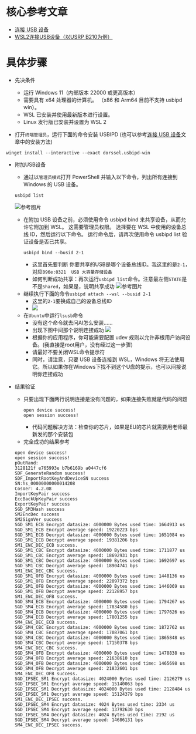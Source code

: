 
# 核心参考文章
- [连接 USB 设备](https://learn.microsoft.com/zh-cn/windows/wsl/connect-usb)
- [WSL2连接USB设备（以USRP B210为例）](https://www.cnblogs.com/n0ne/p/18297345)

# 具体步骤
- 先决条件
    - 运行 Windows 11（内部版本 22000 或更高版本）
    - 需要具有 x64 处理器的计算机。 （x86 和 Arm64 目前不支持 usbipd win）。
    - WSL 已安装并使用最新版本进行设置。
    - Linux 发行版已安装并设置为 WSL 2

- 打开`终端管理员`，运行下面的命令安装 USBIPD (也可以参考[连接 USB 设备](https://learn.microsoft.com/zh-cn/windows/wsl/connect-usb)文章中的安装方法)
```
winget install --interactive --exact dorssel.usbipd-win
```

- 附加USB设备
    - 通过以`管理员模式`打开 PowerShell 并输入以下命令，列出所有连接到 Windows 的 USB 设备。
    ```
    usbipd list
    ```
    ![参考图片](https://i-blog.csdnimg.cn/direct/e517ae34d52f4a7c83106a84c37cdf58.png)
    - 在附加 USB 设备之前，必须使用命令 usbipd bind 来共享设备，从而允许它附加到 WSL。 这需要管理员权限。 选择要在 WSL 中使用的设备总线 ID，然后运行以下命令。 运行命令后，请再次使用命令 usbipd list 验证设备是否已共享。
        ```
        usbipd bind --busid 2-1
        ```
        - 这里首先要判断 你要共享的USB是哪个设备总线ID。我这里的是`2-1`，对应`096e:0321  USB 大容量存储设备`
        - 如何判断成功共享：再次运行`usbipd list`命令。注意最左侧`STATE`是不是`Shared`，如果是，说明共享成功
        ![参考图片](https://i-blog.csdnimg.cn/direct/3dce59aedb96417782572e69e9df0523.png)
    - 继续执行下面的命令`usbipd attach --wsl --busid 2-1`
        - 这里的`2-1`要换成自己的设备总线ID
        - ​​![](https://i-blog.csdnimg.cn/direct/e07fb47f19594215a96825b87d3ff6e4.png)
    - 在`Ubuntu`中运行`lsusb`命令
        - 没有这个命令就去问AI怎么安装……
        - 出现下图中间那个说明连接成功
        ![](https://i-blog.csdnimg.cn/direct/4e5b3ad9182442cd9b46b9c8321a7f12.png)
        - 根据你的应用程序，你可能需要配置 udev 规则以允许非根用户访问设备。(我直接是root用户，没有经过这一步骤)
        - 请最好不要关闭WSL命令提示符
        - 同时，请注意，只要 USB 设备连接到 WSL，Windows 将无法使用它。所以如果你在Windows下找不到这个U盘的提示，也可以间接说明你连接成功

- 结果验证
    - 只要出现下面两行说明连接是没有问题的，如果连接失败就是代码的问题
        ```
        open device success!
        open session success!
        ```
        - 代码问题解决方法：检查你的芯片，如果是EU的芯片就需要用老师最新发的那个安装包
    - 完全成功的结果参考
    ```
    open device success!
    open session success!
    pOutRand:
    3128121f e765993e b7b6169b a0447cf6
    SDF_GenerateRandom success!
    SDF_ImportRootKeyAndDeviceSN success
    SN:hs_00000000000014208
    CosVer: 4.2.08
    ImportKeyPair success
    EccBackUpKeyPair success
    ExportKeyPair success
    SGD_SM3Hash success
    SM2EncDec success
    SM2SignVer success
    SGD_SM1_ECB Encrypt datasize: 4000000 Bytes used time: 1664913 us
    SGD_SM1_ECB Encrypt average speed: 19220223 bps
    SGD_SM1_ECB Decrypt datasize: 4000000 Bytes used time: 1651084 us
    SGD_SM1_ECB Decrypt average speed: 19381206 bps
    SM1_ENC_DEC_ECB success.
    SGD_SM1_CBC Encrypt datasize: 4000000 Bytes used time: 1711877 us
    SGD_SM1_CBC Encrypt average speed: 18692931 bps
    SGD_SM1_CBC Decrypt datasize: 4000000 Bytes used time: 1692697 us
    SGD_SM1_CBC Decrypt average speed: 18904741 bps
    SM1_ENC_DEC_CBC success.
    SGD_SM1_OFB Encrypt datasize: 4000000 Bytes used time: 1448136 us
    SGD_SM1_OFB Encrypt average speed: 22097372 bps
    SGD_SM1_OFB Decrypt datasize: 4000000 Bytes used time: 1446069 us
    SGD_SM1_OFB Decrypt average speed: 22128957 bps
    SM1_ENC_DEC_OFB success.
    SGD_SM4_ECB Encrypt datasize: 4000000 Bytes used time: 1794267 us
    SGD_SM4_ECB Encrypt average speed: 17834580 bps
    SGD_SM4_ECB Decrypt datasize: 4000000 Bytes used time: 1797626 us
    SGD_SM4_ECB Decrypt average speed: 17801255 bps
    SM4_ENC_DEC_ECB success.
    SGD_SM4_CBC Encrypt datasize: 4000000 Bytes used time: 1872762 us
    SGD_SM4_CBC Encrypt average speed: 17087061 bps
    SGD_SM4_CBC Decrypt datasize: 4000000 Bytes used time: 1865848 us
    SGD_SM4_CBC Decrypt average speed: 17150378 bps
    SM4_ENC_DEC_CBC success.
    SGD_SM4_OFB Encrypt datasize: 4000000 Bytes used time: 1478838 us
    SGD_SM4_OFB Encrypt average speed: 21638610 bps
    SGD_SM4_OFB Decrypt datasize: 4000000 Bytes used time: 1465698 us
    SGD_SM4_OFB Decrypt average speed: 21832601 bps
    SM4_ENC_DEC_OFB success.
    SGD_IPSEC_SM1 Encrypt datasize: 4024000 Bytes used time: 2126279 us
    SGD_IPSEC_SM1 Encrypt average speed: 15140063 bps
    SGD_IPSEC_SM1 Decrypt datasize: 4024000 Bytes used time: 2128484 us
    SGD_IPSEC_SM1 Decrypt average speed: 15124379 bps
    SM1_ENC_DEC_IPSEC success.
    SGD_IPSEC_SM4 Encrypt datasize: 4024 Bytes used time: 2334 us
    SGD_IPSEC_SM4 Encrypt average speed: 13792630 bps
    SGD_IPSEC_SM4 Decrypt datasize: 4024 Bytes used time: 2192 us
    SGD_IPSEC_SM4 Decrypt average speed: 14686131 bps
    SM4_ENC_DEC_IPSEC success.    
    ```


